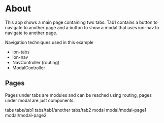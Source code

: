# About
This app shows a main page containing two tabs.
Tab1 contains a button to navigate to another page and a button to show a modal that uses ion-nav to navigate to another page.

Navigation techniques used in this example
* ion-tabs
* ion-nav
* NavController (routing)
* ModalController

## Pages

Pages under tabs are modules and can be reached using routing, pages under modal are just components.

tabs
tabs/tab1
tabs/tab1/another
tabs/tab2
modal
modal/modal-page1
modal/modal-page2

